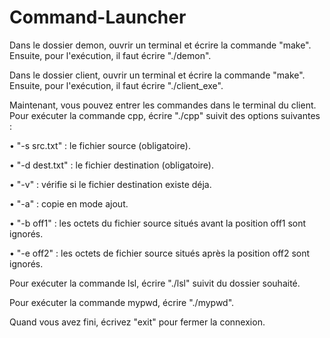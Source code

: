 # Command-Launcher

Dans le dossier demon, ouvrir un terminal et écrire la commande "make".
Ensuite, pour l'exécution, il faut écrire "./demon".

Dans le dossier client, ouvrir un terminal et écrire la commande "make".
Ensuite, pour l'exécution, il faut écrire "./client_exe".

Maintenant, vous pouvez entrer les commandes dans le terminal du client.
Pour exécuter la commande cpp, écrire "./cpp" suivit des options suivantes :

  • "-s src.txt" : le fichier source (obligatoire).
  
  • "-d dest.txt" : le fichier destination (obligatoire).
  
  • "-v" : vérifie si le fichier destination existe déja.
  
  • "-a" : copie en mode ajout.
  
  • "-b off1" : les octets du fichier source situés avant la position off1 sont
    ignorés.
    
  • "-e off2" : les octets de fichier source situés après la position off2 sont
    ignorés.
    
Pour exécuter la commande lsl, écrire "./lsl" suivit du dossier souhaité.

Pour exécuter la commande mypwd, écrire "./mypwd".

Quand vous avez fini, écrivez "exit" pour fermer la connexion.

